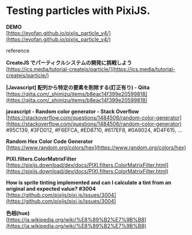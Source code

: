 # Testing particles with PixiJS.  

**DEMO**  
[https://evofan.github.io/pixijs_particle_v4/](https://evofan.github.io/pixijs_particle_v4/)  

reference  

**CreateJS でパーティクルシステムの開発に挑戦しよう**  
[https://ics.media/tutorial-createjs/particle/](https://ics.media/tutorial-createjs/particle/)    

**[Javascript] 配列から特定の要素を削除する(訂正有り) - Qiita**  
[https://qiita.com/_shimizu/items/b8eac14f399e20599818](https://qiita.com/_shimizu/items/b8eac14f399e20599818)  

**javascript - Random color generator - Stack Overflow**  
[https://stackoverflow.com/questions/1484506/random-color-generator](https://stackoverflow.com/questions/1484506/random-color-generator)  
#95C139, #3FD012, #F6EFCA, #ED8710, #617EF8, #0A9024, #D4F615, ...

**Random Hex Color Code Generator**  
[https://www.random.org/colors/hex](https://www.random.org/colors/hex)  

**PIXI.filters.ColorMatrixFilter**  
[https://pixijs.download/dev/docs/PIXI.filters.ColorMatrixFilter.html](https://pixijs.download/dev/docs/PIXI.filters.ColorMatrixFilter.html)  

**How is sprite tinting implemented and can I calculate a tint from an original and expected value? #3004**  
[https://github.com/pixijs/pixi.js/issues/3004](https://github.com/pixijs/pixi.js/issues/3004)  

**色相(hue)**  
[https://ja.wikipedia.org/wiki/%E8%89%B2%E7%9B%B8](https://ja.wikipedia.org/wiki/%E8%89%B2%E7%9B%B8)  
